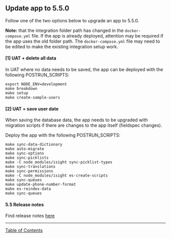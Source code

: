 ## Update app to 5.5.0

Follow one of the two options below to upgrade an app to 5.5.0.

__Note:__ that the integration folder path has changed in the `docker-compose.yml` file. If the app is already deployed, attention may be required if the app uses the old folder path. The `docker-compose.yml` file may need to be edited to make the existing integration setup work.


#### [1] UAT + delete all data
In UAT where no data needs to be saved, the app can be deployed with the following POSTRUN_SCRIPTS:
```
export NODE_ENV=development
make breakdown
make setup
make create-sample-users
```

#### [2] UAT + save user date
When saving the database data, the app needs to be upgraded with migration scripts if there are changes to the app itself (fieldspec changes).

Deploy the app with the following POSTRUN_SCRIPTS:

```
make sync-data-dictionary
make auto-migrate
make sync-options
make sync-picklists
make -C node_modules/isight sync-picklist-types
make sync-translations
make sync-permissions
make -C node_modules/isight es-create-scripts
make sync-queues
make update-phone-number-format
make es-reindex-data
make sync-queues
```

#### 5.5 Release notes
Find release notes [here](https://i-sight.atlassian.net/wiki/spaces/DKBV5/pages/859209744/v5.5.0+-+Release+Notes)
***
[Table of Contents](../README.md)